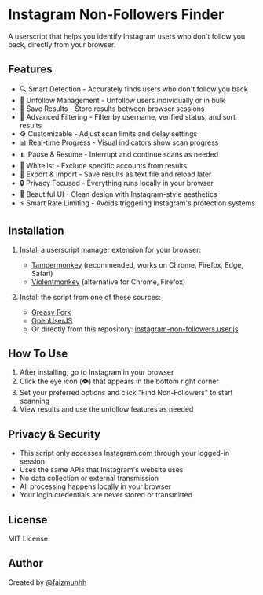 # Instagram Non-Followers Finder

A userscript that helps you identify Instagram users who don't follow you back, directly from your browser.

## Features

- 🔍 Smart Detection - Accurately finds users who don't follow you back
- 👋 Unfollow Management - Unfollow users individually or in bulk
- 💾 Save Results - Store results between browser sessions
- 🔎 Advanced Filtering - Filter by username, verified status, and sort results
- ⚙️ Customizable - Adjust scan limits and delay settings
- 📊 Real-time Progress - Visual indicators show scan progress
- ⏸️ Pause & Resume - Interrupt and continue scans as needed
- 📝 Whitelist - Exclude specific accounts from results
- 🔄 Export & Import - Save results as text file and reload later
- 🔒 Privacy Focused - Everything runs locally in your browser
- 🎨 Beautiful UI - Clean design with Instagram-style aesthetics
- ⚡ Smart Rate Limiting - Avoids triggering Instagram's protection systems

## Installation

1. Install a userscript manager extension for your browser:
   - [Tampermonkey](https://www.tampermonkey.net/) (recommended, works on Chrome, Firefox, Edge, Safari)
   - [Violentmonkey](https://violentmonkey.github.io/) (alternative for Chrome, Firefox)

2. Install the script from one of these sources:
   - [Greasy Fork](https://greasyfork.org/en/scripts/537246-instagram-non-followers-finder)
   - [OpenUserJS](https://openuserjs.org/scripts/budisangster/Instagram_Non-Followers_Finder)
   - Or directly from this repository: [instagram-non-followers.user.js](https://github.com/yourusername/Instagram-Non-Followers-Finder/raw/main/instagram-non-followers.user.js)

## How To Use

1. After installing, go to Instagram in your browser
2. Click the eye icon (👁️) that appears in the bottom right corner
3. Set your preferred options and click "Find Non-Followers" to start scanning
4. View results and use the unfollow features as needed

## Privacy & Security

- This script only accesses Instagram.com through your logged-in session
- Uses the same APIs that Instagram's website uses
- No data collection or external transmission
- All processing happens locally in your browser
- Your login credentials are never stored or transmitted

## License

MIT License

## Author

Created by [@faizmuhhh](https://instagram.com/faizmuhhh) 
